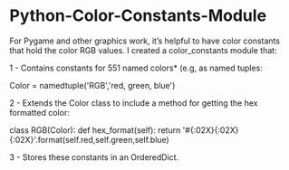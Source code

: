 # Python-Color-Constants-Module
For Pygame and other graphics work, it’s helpful to have color constants that hold the color RGB values. I created a color_constants module that:

1 - Contains constants for 551 named colors* (e.g, as named tuples:

Color = namedtuple('RGB','red, green, blue')

2 - Extends the Color class to include a method for getting the hex formatted color:

class RGB(Color):
def hex_format(self):
return '#{:02X}{:02X}{:02X}'.format(self.red,self.green,self.blue)

3 - Stores these constants in an OrderedDict.
